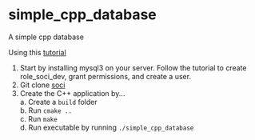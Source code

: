 # simple_cpp_database
A simple cpp database

Using this [tutorial](https://dane-bulat.medium.com/working-with-databases-in-c-an-introduction-7d6a6a78ae66)

1. Start by installing mysql3 on your server. Follow the tutorial to create role_soci_dev, grant permissions, and create a user.
2. Git clone [soci](github.com/SOCI/soci.git)
2. Create the C++ application by...  
a. Create a `build` folder  
b. Run `cmake ..`  
c. Run `make`  
d. Run executable by running `./simple_cpp_database`  
